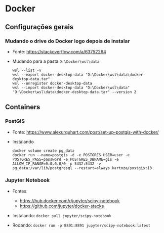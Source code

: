 # Docker

## Configurações gerais
### Mudando o drive do Docker logo depois de instalar
 - Fonte: https://stackoverflow.com/a/63752264
 - Mudando para a pasta `D:\Docker\wsl\data`
  
    `wsl --list -v`\
    `wsl --export docker-desktop-data "D:\Docker\wsl\data\docker-desktop-data.tar"`\
    `wsl --unregister docker-desktop-data`\
    `wsl --import docker-desktop-data "D:\Docker\wsl\data" "D:\Docker\wsl\data\docker-desktop-data.tar" --version 2`

## Containers
### PostGIS
 - Fonte: https://www.alexurquhart.com/post/set-up-postgis-with-docker/

 - Instalando

    `docker volume create pg_data`\
    `docker run --name=postgis -d -e POSTGRES_USER=user -e POSTGRES_PASS=password -e POSTGRES_DBNAME=gis -e ALLOW_IP_RANGE=0.0.0.0/0 -p 5432:5432 -v pg_data:/var/lib/postgresql --restart=always kartoza/postgis:13`
    
### Jupyter Notebook
 - Fontes:
   - https://hub.docker.com/r/jupyter/scipy-notebook
   - https://github.com/jupyter/docker-stacks
 
 - Instalando: `docker pull jupyter/scipy-notebook`
 - Rodando: `docker run -p 8891:8891 jupyter/scipy-notebook:latest`
